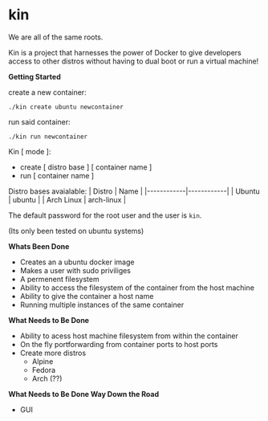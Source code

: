 # kin
We are all of the same roots.


Kin is a project that harnesses the power of Docker to give developers access to other distros without having to dual boot or run a virtual machine! 

**Getting Started**

create a new container:

`./kin create ubuntu newcontainer`

run said container:

`./kin run newcontainer`


Kin [ mode ]:
- create [ distro base ] [ container name ]
- run [ container name ]
  
Distro bases avaialable:
| Distro     | Name       |
|------------|------------|
| Ubuntu     | ubuntu     |
| Arch Linux | arch-linux |

The default password for the root user and the user is `kin`.

(Its only been tested on ubuntu systems)

**Whats Been Done**
- Creates an a ubuntu docker image
- Makes a user with sudo priviliges 
- A permenent filesystem 
- Ability to access the filesystem of the container from the host machine
- Ability to give the container a host name
- Running multiple instances of the same container

**What Needs to Be Done**
- Ability to acess host machine filesystem from within the container
- On the fly portforwarding from container ports to host ports
- Create more distros 
  - Alpine
  - Fedora
  - Arch (??)

**What Needs to Be Done Way Down the Road**
- GUI
